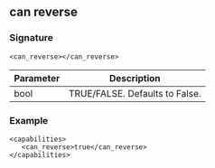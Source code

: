 ## can reverse


### Signature

`<can_reverse></can_reverse>`


| Parameter | Description |
| --- | --- |
| bool | TRUE/FALSE. Defaults to False. |


### Example

```
<capabilities>
   <can_reverse>true</can_reverse>
</capabilities>
```

